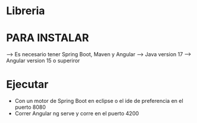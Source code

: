 # Libreria

# PARA INSTALAR
--> Es necesario tener Spring Boot, Maven y Angular
--> Java version 17
--> Angular version 15 o superiror

# Ejecutar
- Con un motor de Spring Boot en eclipse o el ide de preferencia en el puerto 8080
- Correr Angular ng serve y corre en el puerto 4200
